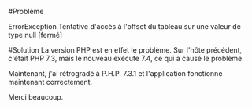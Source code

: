 ﻿#Problème

ErrorException Tentative d'accès à l'offset du tableau sur une valeur de type null [fermé]

#Solution
La version PHP est en effet le problème. Sur l'hôte précédent, c'était PHP 7.3, mais le nouveau exécute 7.4, ce qui a causé le problème.

Maintenant, j'ai rétrogradé à P.H.P. 7.3.1 et l'application fonctionne maintenant correctement.

Merci beaucoup.